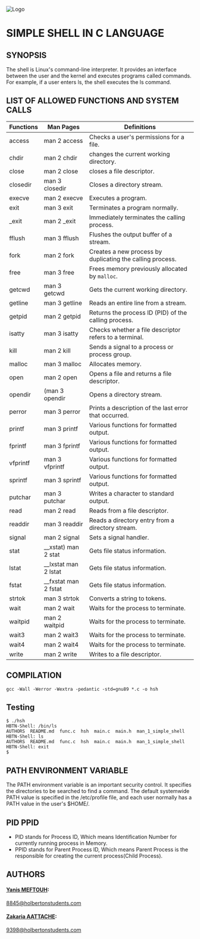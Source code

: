 ![Logo](https://media.licdn.com/dms/image/D5612AQFrMNx9-OrAIQ/article-cover_image-shrink_720_1280/0/1682905165497?e=1729728000&v=beta&t=9xYs6g415jwBvKJJCSBxw-f0OFMp247yD009vgxJM1c)


# **SIMPLE SHELL IN C LANGUAGE**


## **SYNOPSIS**
The shell is Linux's command-line interpreter. It provides an interface between the user and the kernel and executes programs called commands. For example, if a user enters ls, the shell executes the ls command.
## **LIST OF ALLOWED FUNCTIONS AND SYSTEM CALLS**

| Functions        | Man Pages      | Definitions |
| ------|-----|-----|
|access |man 2 access|Checks a user's permissions for a file.
chdir |man 2 chdir|changes the current working directory.
close |man 2 close|closes a file descriptor.
closedir |man 3 closedir|Closes a directory stream.
execve |man 2 execve|Executes a program.
exit |man 3 exit|Terminates a program normally.
_exit |man 2 _exit|Immediately terminates the calling process.
fflush |man 3 fflush|Flushes the output buffer of a stream.
fork |man 2 fork|Creates a new process by duplicating the calling process.
free |man 3 free|Frees memory previously allocated by `malloc`.
getcwd |man 3 getcwd|Gets the current working directory.
getline |man 3 getline|Reads an entire line from a stream.
getpid |man 2 getpid|Returns the process ID (PID) of the calling process.
isatty |man 3 isatty|Checks whether a file descriptor refers to a terminal.
kill |man 2 kill|Sends a signal to a process or process group.
malloc |man 3 malloc|Allocates memory.
open |man 2 open|Opens a file and returns a file descriptor.
opendir |(man 3 opendir|Opens a directory stream.
perror |man 3 perror|Prints a description of the last error that occurred.
printf |man 3 printf|Various functions for formatted output.
fprintf |man 3 fprintf|Various functions for formatted output.
vfprintf |man 3 vfprintf|Various functions for formatted output.
sprintf |man 3 sprintf|Various functions for formatted output.
putchar |man 3 putchar|Writes a character to standard output.
read |man 2 read|Reads from a file descriptor.
readdir |man 3 readdir|Reads a directory entry from a directory stream.
signal |man 2 signal|Sets a signal handler.
stat |__xstat) man 2 stat|Gets file status information.
lstat |__lxstat man 2 lstat|Gets file status information.
fstat |__fxstat man 2 fstat|Gets file status information.
strtok |man 3 strtok|Converts a string to tokens.
wait |man 2 wait|Waits for the process to terminate.
waitpid |man 2 waitpid|Waits for the process to terminate.
wait3 |man 2 wait3|Waits for the process to terminate.
wait4 |man 2 wait4|Waits for the process to terminate.
write |man 2 write|Writes to a file descriptor.

## **COMPILATION**
```
gcc -Wall -Werror -Wextra -pedantic -std=gnu89 *.c -o hsh
```

## **Testing**
```
$ ./hsh
HBTN-Shell: /bin/ls
AUTHORS  README.md  func.c  hsh  main.c  main.h  man_1_simple_shell
HBTN-Shell: ls
AUTHORS  README.md  func.c  hsh  main.c  main.h  man_1_simple_shell
HBTN-Shell: exit
$
```

## **PATH ENVIRONMENT VARIABLE**

The PATH environment variable is an important security control. It specifies the directories to be searched to find a command. The default systemwide PATH value is specified in the /etc/profile file, and each user normally has a PATH value in the user's $HOME/.
## **PID  PPID**

- PID stands for Process ID, Which means Identification Number for currently running process in Memory.
- PPID stands for Parent Process ID, Which means Parent Process is the responsible for creating the current process(Child Process).
## **AUTHORS**

#### [Yanis MEFTOUH](https://github.com/yanis59100):
<8845@holbertonstudents.com>
#### [Zakaria AATTACHE](https://github.com/FYUDerma):
<9398@holbertonstudents.com>
